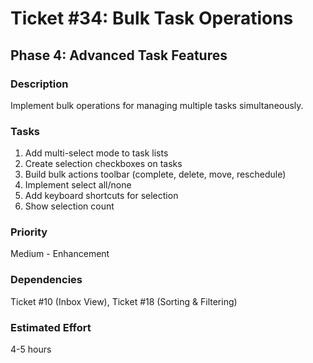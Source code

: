# Ticket #34: Bulk Task Operations

## Phase 4: Advanced Task Features

### Description
Implement bulk operations for managing multiple tasks simultaneously.

### Tasks
1) Add multi-select mode to task lists  
2) Create selection checkboxes on tasks  
3) Build bulk actions toolbar (complete, delete, move, reschedule)  
4) Implement select all/none  
5) Add keyboard shortcuts for selection  
6) Show selection count  

### Priority
Medium - Enhancement

### Dependencies
Ticket #10 (Inbox View), Ticket #18 (Sorting & Filtering)

### Estimated Effort
4-5 hours
